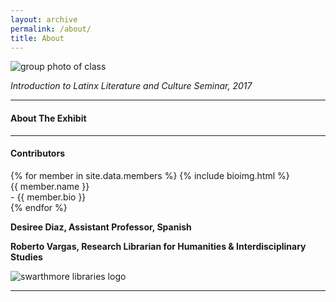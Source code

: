 ```yaml
---
layout: archive
permalink: /about/
title: About
---
```


![group photo of class](../images/banner.jpg)

*Introduction to Latinx Literature and Culture Seminar, 2017*

<hr/>

#### About The Exhibit


<hr/>

#### Contributors

<div class="bios">
{% for member in site.data.members %}
{% include bioimg.html %}
<div class="col-wide"><div id="title">{{ member.name }}</div> - {{ member.bio }}</div>
{% endfor %}
</div>

**Desiree Diaz, Assistant Professor, Spanish**

**Roberto Vargas, Research Librarian for Humanities & Interdisciplinary Studies**  

![swarthmore libraries logo](../images/logo-mccabe-web.png)

<hr/>